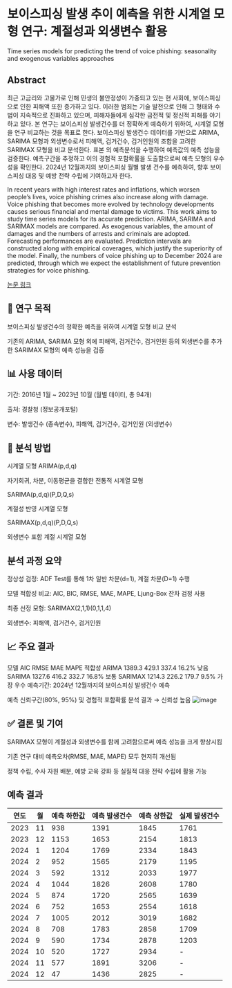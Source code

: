 # 보이스피싱 발생 추이 예측을 위한 시계열 모형 연구: 계절성과 외생변수 활용
Time series models for predicting the trend of voice phishing: seasonality and exogenous variables approaches

## Abstract
최근 고금리와 고물가로 인해 민생의 불안정성이 가중되고 있는 현 사회에, 보이스피싱으로 인한 피해액 또한 증가하고 있다. 이러한 범죄는 기술 발전으로 인해 그 형태와 수법이 지속적으로 진화하고 있으며, 피해자들에게 심각한 금전적 및 정신적 피해를 야기하고 있다. 본 연구는 보이스피싱 발생건수를 더 정확하게 예측하기 위하여, 시계열 모형을 연구 비교하는 것을 목표로 한다. 보이스피싱 발생건수 데이터를 기반으로 ARIMA, SARIMA 모형과 외생변수로서 피해액, 검거건수, 검거인원의 조합을 고려한 SARIMAX 모형을 비교 분석한다. 표본 외 예측분석을 수행하여 예측값의 예측 성능을 검증한다. 예측구간을 추정하고 이의 경험적 포함확률을 도출함으로써 예측 모형의 우수성을 확인한다. 2024년 12월까지의 보이스피싱 월별 발생 건수를 예측하여, 향후 보이스피싱 대응 및 예방 전략 수립에 기여하고자 한다.

In recent years with high interest rates and inflations, which worsen people’s lives, voice phishing crimes also increase along with damage. Voice phishing that becomes more evolved by technology developments causes serious financial and mental damage to victims. This work aims to study time series models for its accurate prediction. ARIMA, SARIMA and SARIMAX models are compared. As exogenous variables, the amount of damages and the numbers of arrests and criminals are adopted. Forecasting performances are evaluated. Prediction intervals are constructed along with empirical coverages, which justify the superiority of the model. Finally, the numbers of voice phishing up to December 2024 are predicted, through which we expect the establishment of future prevention strategies for voice phishing.


[논문 링크](http://www.kcgsa.org/html/sub0501.html?pageNm=article&journal=1&code=452769&issue=0&Page=1&year=2024&searchType=title&searchValue=%EB%B3%B4%EC%9D%B4%EC%8A%A4%ED%94%BC%EC%8B%B1%20%EB%B0%9C%EC%83%9D%20%EC%B6%94%EC%9D%B4%20%EC%98%88%EC%B8%A1%EC%9D%84%20%EC%9C%84%ED%95%9C%20%EC%8B%9C%EA%B3%84%EC%97%B4%20%EB%AA%A8%ED%98%95%20%EC%97%B0%EA%B5%AC:%20%EA%B3%84%EC%A0%88%EC%84%B1%EA%B3%BC%20%EC%99%B8%EC%83%9D%EB%B3%80%EC%88%98%20%ED%99%9C%EC%9A%A9)


## 📌 연구 목적
보이스피싱 발생건수의 정확한 예측을 위하여 시계열 모형 비교 분석

기존의 ARIMA, SARIMA 모형 외에 피해액, 검거건수, 검거인원 등의 외생변수를 추가한 SARIMAX 모형의 예측 성능을 검증

## 📊 사용 데이터
기간: 2016년 1월 ~ 2023년 10월 (월별 데이터, 총 94개)

출처: 경찰청 (정보공개포털)

변수: 발생건수 (종속변수), 피해액, 검거건수, 검거인원 (외생변수)

## 🧪 분석 방법
시계열 모형
ARIMA(p,d,q)

자기회귀, 차분, 이동평균을 결합한 전통적 시계열 모형

SARIMA(p,d,q)(P,D,Q,s)

계절성 반영 시계열 모형

SARIMAX(p,d,q)(P,D,Q,s)

외생변수 포함 계절 시계열 모형

## 분석 과정 요약
정상성 검정: ADF Test를 통해 1차 일반 차분(d=1), 계절 차분(D=1) 수행

모델 적합성 비교: AIC, BIC, RMSE, MAE, MAPE, Ljung-Box 잔차 검정 사용

최종 선정 모형: SARIMAX(2,1,1)(0,1,1,4)

외생변수: 피해액, 검거건수, 검거인원

## 📈 주요 결과
모델	AIC	RMSE	MAE	MAPE	적합성
ARIMA	1389.3	429.1	337.4	16.2%	낮음
SARIMA	1327.6	416.2	332.7	16.8%	보통
SARIMAX	1214.3	226.2	179.7	9.5%	가장 우수
예측기간: 2024년 12월까지의 보이스피싱 발생건수 예측

예측 신뢰구간(80%, 95%) 및 경험적 포함확률 분석 결과 → 신뢰성 높음
![image](https://github.com/user-attachments/assets/6f906c59-ddb6-426c-8aea-8499bb39d2d5)


## ✅ 결론 및 기여
SARIMAX 모형이 계절성과 외생변수를 함께 고려함으로써 예측 성능을 크게 향상시킴

기존 연구 대비 예측오차(RMSE, MAE, MAPE) 모두 현저히 개선됨

정책 수립, 수사 자원 배분, 예방 교육 강화 등 실질적 대응 전략 수립에 활용 가능

## 예측 결과

| 연도 | 월  | 예측 하한값 | 예측 발생건수 | 예측 상한값 | 실제 발생건수 |
|------|-----|--------------|----------------|--------------|----------------|
| 2023 | 11  | 938          | 1391           | 1845         | 1761           |
| 2023 | 12  | 1153         | 1653           | 2154         | 1813           |
| 2024 | 1   | 1204         | 1769           | 2334         | 1843           |
| 2024 | 2   | 952          | 1565           | 2179         | 1195           |
| 2024 | 3   | 592          | 1312           | 2033         | 1977           |
| 2024 | 4   | 1044         | 1826           | 2608         | 1780           |
| 2024 | 5   | 874          | 1720           | 2565         | 1639           |
| 2024 | 6   | 752          | 1653           | 2554         | 1618           |
| 2024 | 7   | 1005         | 2012           | 3019         | 1682           |
| 2024 | 8   | 708          | 1783           | 2858         | 1709           |
| 2024 | 9   | 590          | 1734           | 2878         | 1203           |
| 2024 | 10  | 520          | 1727           | 2934         | -              |
| 2024 | 11  | 577          | 1891           | 3206         | -              |
| 2024 | 12  | 47           | 1436           | 2825         | -              |


